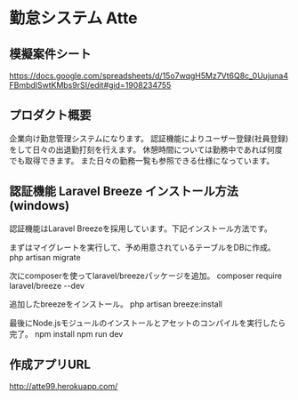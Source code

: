 # 勤怠システム Atte
## 模擬案件シート
https://docs.google.com/spreadsheets/d/15o7wqgH5Mz7Vt6Q8c_0Uujuna4FBmbdlSwtKMbs9rSI/edit#gid=1908234755

## プロダクト概要
企業向け勤怠管理システムになります。
認証機能によりユーザー登録(社員登録)をして日々の出退勤打刻を行えます。
休憩時間については勤務中であれば何度でも取得できます。
また日々の勤務一覧も参照できる仕様になっています。
## 認証機能 Laravel Breeze インストール方法(windows)
認証機能はLaravel Breezeを採用しています。下記インストール方法です。

まずはマイグレートを実行して、予め用意されているテーブルをDBに作成。
php artisan migrate

次にcomposerを使ってlaravel/breezeパッケージを追加。
composer require laravel/breeze --dev

追加したbreezeをインストール。
php artisan breeze:install

最後にNode.jsモジュールのインストールとアセットのコンパイルを実行したら完了。
npm install
npm run dev

## 作成アプリURL
http://atte99.herokuapp.com/
